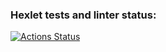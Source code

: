### Hexlet tests and linter status:
[![Actions Status](https://github.com/theYo88/java-project-61/actions/workflows/hexlet-check.yml/badge.svg)](https://github.com/theYo88/java-project-61/actions)